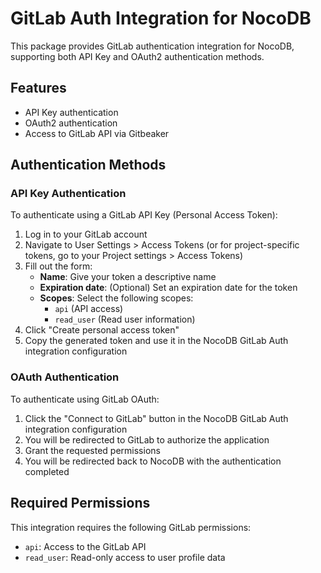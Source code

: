 # GitLab Auth Integration for NocoDB

This package provides GitLab authentication integration for NocoDB, supporting both API Key and OAuth2 authentication methods.

## Features

- API Key authentication
- OAuth2 authentication
- Access to GitLab API via Gitbeaker

## Authentication Methods

### API Key Authentication

To authenticate using a GitLab API Key (Personal Access Token):

1. Log in to your GitLab account
2. Navigate to User Settings > Access Tokens (or for project-specific tokens, go to your Project settings > Access Tokens)
3. Fill out the form:
   - **Name**: Give your token a descriptive name
   - **Expiration date**: (Optional) Set an expiration date for the token
   - **Scopes**: Select the following scopes:
     - `api` (API access)
     - `read_user` (Read user information)
4. Click "Create personal access token"
5. Copy the generated token and use it in the NocoDB GitLab Auth integration configuration

### OAuth Authentication

To authenticate using GitLab OAuth:

1. Click the "Connect to GitLab" button in the NocoDB GitLab Auth integration configuration
2. You will be redirected to GitLab to authorize the application
3. Grant the requested permissions
4. You will be redirected back to NocoDB with the authentication completed

## Required Permissions

This integration requires the following GitLab permissions:
- `api`: Access to the GitLab API
- `read_user`: Read-only access to user profile data
